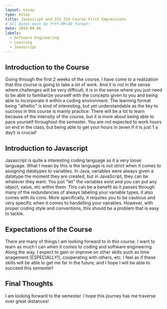 ```yaml
---
layout: essay
type: essay
title: Javascript and ICS 314 Course First Impressions
# All dates must be YYYY-MM-DD format!
date: 2019-09-06
labels:
  - Software Engineering
  - Learning
  - Javascript
---
```


## Introduction to the Course
  Going through the first 2 weeks of the course, I have come to a realization that this course is going to take a lot of work. And it is not in the sense where challenges will be very difficult, it is in the sense where you just need to be able to familiarize yourself with the concepts given to you and being able to incorporate it within a coding environment. The learning format being "atheltic" is kind of interesting, but yet understandable as the key to success in this course is mainly practice. There will be a lot to learn because of the intensity of the course, but it is more about being able to pace yourself throughout the semester. You are not expected to work hours on end in the class, but being able to get your hours in (even if it is just 1 a day!) is crucial!

## Introduction to Javascript
  Javascript is quite a interesting coding language as it a very loose language. What I mean by this is the language is not strict when it comes to assigning datatypes to variables. In Java, variables were always given a datatype the moment they are created, but in JavaScript, they can be whatever they want. You just "let" the variables exist and you can put any object, value, etc within them. This can be a benefit as it passes through many of the redundancies of always labeling your variable types, it also comes with its cons. More specifically, it requires you to be cautious and very specific when it comes to handelling your vairables. However, with proper coding style and conventions, this should be a problem that is easy to tackle.
  
## Expectations of the Course  
  There are many of things I am looking forward to in this course. I want to learn as much I can when it comes to coding and software engineering. Along the way, I expect to gain or improve on other skills such as time anagement (ESPECIALLY!), cooperating with others, etc. I feel as if these skills will be able to get me far in the future, and I hope I will be able to succeed this semester!
  
## Final Thoughts
  I am looking forward to the semester. I hope this journey has me traverse over great distances!

